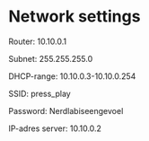 # Network settings

Router: 10.10.0.1

Subnet: 255.255.255.0

DHCP-range: 10.10.0.3-10.10.0.254

SSID: press_play

Password: Nerdlabiseengevoel

IP-adres server: 10.10.0.2


